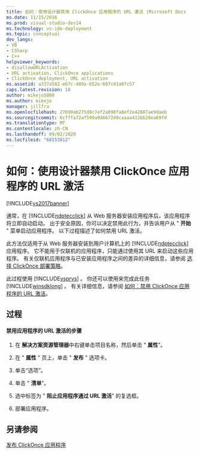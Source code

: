 ```yaml
---
title: 如何：使用设计器禁用 ClickOnce 应用程序的 URL 激活 |Microsoft Docs
ms.date: 11/15/2016
ms.prod: visual-studio-dev14
ms.technology: vs-ide-deployment
ms.topic: conceptual
dev_langs:
- VB
- CSharp
- C++
helpviewer_keywords:
- disallowURLActivation
- URL activation, ClickOnce applications
- ClickOnce deployment, URL activation
ms.assetid: a337a582-e67c-409a-b52e-607cd1a8fc57
caps.latest.revision: 18
author: mikejo5000
ms.author: mikejo
manager: jillfra
ms.openlocfilehash: 27690ab275d0c7ef2a090fa8ef2e42887ae9daeb
ms.sourcegitcommit: 6cfffa72af599a9d667249caaaa411bb28ea69fd
ms.translationtype: MT
ms.contentlocale: zh-CN
ms.lasthandoff: 09/02/2020
ms.locfileid: "68153812"
---
```

# <a name="how-to-disable-url-activation-of-clickonce-applications-by-using-the-designer"></a>如何：使用设计器禁用 ClickOnce 应用程序的 URL 激活
[!INCLUDE[vs2017banner](../includes/vs2017banner.md)]

通常，在 [!INCLUDE[ndptecclick](../includes/ndptecclick-md.md)] 从 Web 服务器安装应用程序后，该应用程序将立即自动启动。 出于安全原因，你可以决定禁用此行为，并告诉用户从 " **开始** " 菜单启动应用程序。 以下过程描述了如何禁用 URL 激活。  
  
 此方法仅适用于从 Web 服务器安装到用户计算机上的 [!INCLUDE[ndptecclick](../includes/ndptecclick-md.md)] 应用程序。 它不能用于仅联机的应用程序，只能通过使用其 URL 来启动这些应用程序。 有关仅联机应用程序与已安装应用程序之间的差异的详细信息，请参阅 [选择 ClickOnce 部署策略](../deployment/choosing-a-clickonce-deployment-strategy.md)。  
  
 此过程使用 [!INCLUDE[vsprvs](../includes/vsprvs-md.md)] 。 你还可以使用来完成此任务 [!INCLUDE[winsdklong](../includes/winsdklong-md.md)] 。 有关详细信息，请参阅 [如何：禁用 ClickOnce 应用程序的 URL 激活](../deployment/how-to-disable-url-activation-of-clickonce-applications.md)。  
  
## <a name="procedure"></a>过程  
  
#### <a name="to-disable-url-activation-for-your-application"></a>禁用应用程序的 URL 激活的步骤  
  
1. 在 **解决方案资源管理器**中右键单击项目名称，然后单击 " **属性**"。  
  
2. 在 " **属性** " 页上，单击 " **发布** " 选项卡。  
  
3. 单击“选项”。  
  
4. 单击 " **清单**"。  
  
5. 选中标签为 " **阻止应用程序通过 URL 激活**" 的复选框。  
  
6. 部署应用程序。  
  
## <a name="see-also"></a>另请参阅  
 [发布 ClickOnce 应用程序](../deployment/publishing-clickonce-applications.md)
